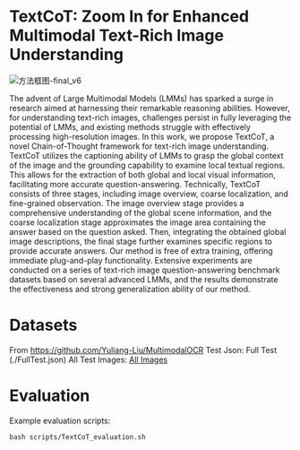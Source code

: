 # TextCoT: Zoom In for Enhanced Multimodal Text-Rich Image Understanding
![方法框图-final_v6](https://github.com/lbz0075/TextCoT/assets/74731678/5c1f64f8-39d2-4c15-ad29-b8bf2ba9cdd0)


The advent of Large Multimodal Models (LMMs) has sparked a surge in research aimed at harnessing their remarkable reasoning abilities. However, for understanding text-rich images, challenges persist in fully leveraging the potential of LMMs, and existing methods struggle with effectively processing high-resolution images. In this work, we propose TextCoT, a novel Chain-of-Thought framework for text-rich image understanding. TextCoT utilizes the captioning ability of LMMs to grasp the global context of the image and the grounding capability to examine local textual regions. This allows for the extraction of both global and local visual information, facilitating more accurate question-answering. Technically, TextCoT consists of three stages, including image overview, coarse localization, and fine-grained observation. The image overview stage provides a comprehensive understanding of the global scene information, and the coarse localization stage approximates the image area containing the answer based on the question asked. Then, integrating the obtained global image descriptions, the final stage further examines specific regions to provide accurate answers. Our method is free of extra training, offering immediate plug-and-play functionality. Extensive experiments are conducted on a series of text-rich image question-answering benchmark datasets based on several advanced LMMs, and the results demonstrate the effectiveness and strong generalization ability of our method.

# Datasets
From https://github.com/Yuliang-Liu/MultimodalOCR
Test Json: Full Test (./FullTest.json)
All Test Images: [All Images](https://drive.google.com/file/d/1U5AtLoJ7FrJe9yfcbssfeLmlKb7dTosc/view?usp=drive_link)

# Evaluation

Example evaluation scripts:

```
bash scripts/TextCoT_evaluation.sh
```
